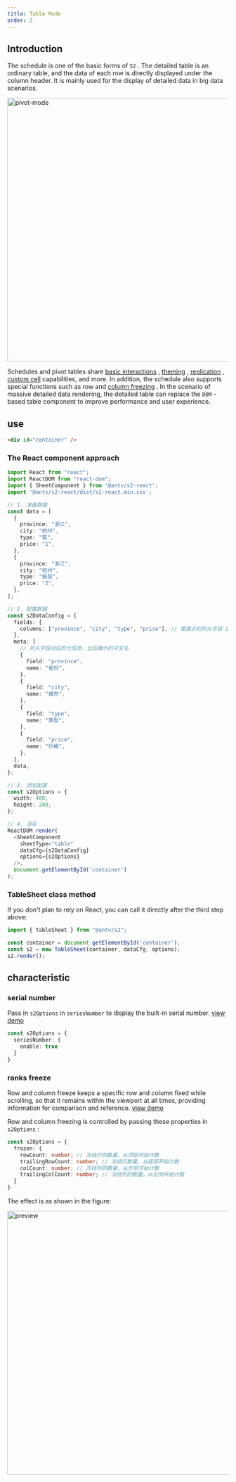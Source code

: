 ```yaml
---
title: Table Mode
order: 2
---
```


## Introduction

The schedule is one of the basic forms of `S2` . The detailed table is an ordinary table, and the data of each row is directly displayed under the column header. It is mainly used for the display of detailed data in big data scenarios.

<img alt="pivot-mode" src="https://gw.alipayobjects.com/mdn/rms_56cbb2/afts/img/A*PmpvRrcBEbMAAAAAAAAAAAAAARQnAQ" width="600">

Schedules and pivot tables share [basic interactions](/manual/advanced/interaction/basic) , [theming](/manual/basic/theme) , [replication](/manual/basic/analysis/export) , [custom cell](/manual/advanced/custom/hook) capabilities, and more. In addition, the schedule also supports special functions such as row and [column freezing](/examples/interaction/basic#froze) . In the scenario of massive detailed data rendering, the detailed table can replace the `DOM` -based table component to improve performance and user experience.

## use

```html
<div id="container" />
```

### The React component approach

```typescript
import React from "react";
import ReactDOM from "react-dom";
import { SheetComponent } from '@antv/s2-react';
import '@antv/s2-react/dist/s2-react.min.css';

// 1. 准备数据
const data = [
  {
    province: "浙江",
    city: "杭州",
    type: "笔",
    price: "1",
  },
  {
    province: "浙江",
    city: "杭州",
    type: "纸张",
    price: "2",
  },
];

// 2. 配置数据
const s2DataConfig = {
  fields: {
    columns: ["province", "city", "type", "price"], // 要展示的列头字段 id 列表
  },
  meta: [
    // 列头字段对应的元信息，比如展示的中文名
    {
      field: "province",
      name: "省份",
    },
    {
      field: "city",
      name: "城市",
    },
    {
      field: "type",
      name: "类型",
    },
    {
      field: "price",
      name: "价格",
    },
  ],
  data,
};

// 3. 添加配置
const s2Options = {
  width: 400,
  height: 200,
};

// 4, 渲染
ReactDOM.render(
  <SheetComponent
    sheetType="table"
    dataCfg={s2DataConfig}
    options={s2Options}
  />,
  document.getElementById('container')
);
```

### TableSheet class method

If you don't plan to rely on React, you can call it directly after the third step above:

```ts
import { TableSheet } from "@antv/s2";

const container = document.getElementById('container');
const s2 = new TableSheet(container, dataCfg, options);
s2.render();
```

## characteristic

### serial number

Pass in `s2Options` in `seriesNumber` to display the built-in serial number. [view demo](/examples/basic/table#table)

```ts
const s2Options = {
  seriesNumber: {
    enable: true
  }
}
```

### ranks freeze

Row and column freeze keeps a specific row and column fixed while scrolling, so that it remains within the viewport at all times, providing information for comparison and reference. [view demo](/examples/interaction/basic#frozen)

Row and column freezing is controlled by passing these properties in `s2Options` :

```ts
const s2Options = {
  frozen: {
    rowCount: number; // 冻结行的数量，从顶部开始计数
    trailingRowCount: number; // 冻结行数量，从底部开始计数
    colCount: number; // 冻结列的数量，从左侧开始计数
    trailingColCount: number; // 冻结列的数量，从右侧开始计数
  }
}
```

The effect is as shown in the figure:

<img src="https://gw.alipayobjects.com/mdn/rms_56cbb2/afts/img/A*tZkOSqYWVFQAAAAAAAAAAAAAARQnAQ" width="600" alt="preview">

<Playground path="interaction/basic/demo/frozen.ts" rid="container" height="300"></Playground>
